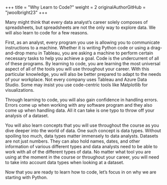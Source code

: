 +++
title = "Why Learn to Code?"
weight = 2
originalAuthorGitHub = "jwoolbright23"
+++

Many might think that every data analyst’s career solely composes of spreadsheets, but spreadsheets are not the only way to explore data. We will also learn to code for a few reasons.

First, as an analyst, every program you use is allowing you to communicate instructions to a machine. Whether it is writing Python code or using a drag-and-drop menu in Tableau, you are asking a machine to perform certain necessary tasks to help you achieve a goal. Code is the undercurrent of all of these programs. By learning to code, you are learning the most universal aspect of all of the tools you will use throughout your career. With this particular knowledge, you will also be better prepared to adapt to the needs of your workplace. Not every company uses Tableau and Azure Data Studio. Some may insist you use code-centric tools like Matplotlib for visualizations.

Through learning to code, you will also gain confidence in handling errors. Errors come up when working with any software program and they also come up when handling data. All it can take is one typo to throw off your analysis of a dataset.

You will also learn concepts that you will use throughout the course as you dive deeper into the world of data. One such concept is data types. Without spoiling too much, data types matter immensely to data analysts. Datasets are not just numbers. They can also hold names, dates, and other information of various different types and data analysts need to be able to work with all of the different types of data. No matter what tool you are using at the moment in the course or throughout your career, you will need to take into account data types when looking at a dataset.

Now that you are ready to learn how to code, let’s focus in on why we are starting with Python.
